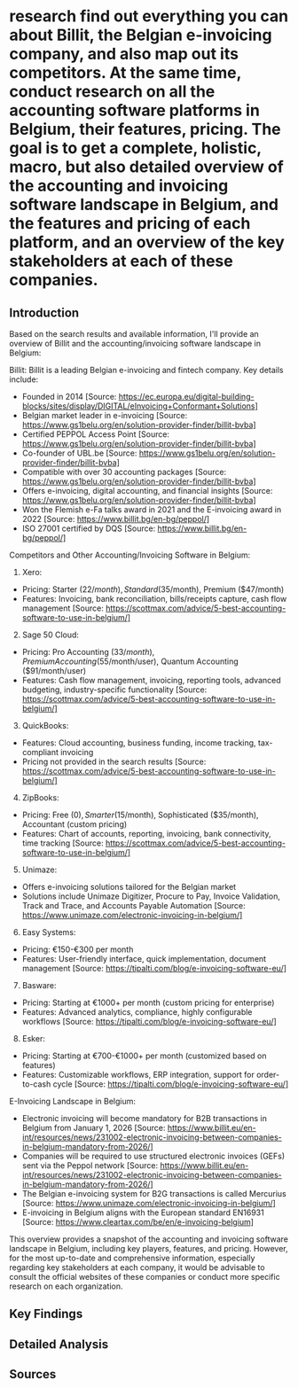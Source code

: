 # research find out everything you can about Billit, the Belgian e-invoicing company, and also map out its competitors. At the same time, conduct research on all the accounting software platforms in Belgium, their features, pricing. The goal is to get a complete, holistic, macro, but also detailed overview of the accounting and invoicing software landscape in Belgium, and the features and pricing of each platform, and an overview of the key stakeholders at each of these companies.

## Introduction

Based on the search results and available information, I'll provide an overview of Billit and the accounting/invoicing software landscape in Belgium:

Billit:
Billit is a leading Belgian e-invoicing and fintech company. Key details include:

- Founded in 2014 [Source: https://ec.europa.eu/digital-building-blocks/sites/display/DIGITAL/eInvoicing+Conformant+Solutions]
- Belgian market leader in e-invoicing [Source: https://www.gs1belu.org/en/solution-provider-finder/billit-bvba]
- Certified PEPPOL Access Point [Source: https://www.gs1belu.org/en/solution-provider-finder/billit-bvba]
- Co-founder of UBL.be [Source: https://www.gs1belu.org/en/solution-provider-finder/billit-bvba]
- Compatible with over 30 accounting packages [Source: https://www.gs1belu.org/en/solution-provider-finder/billit-bvba]
- Offers e-invoicing, digital accounting, and financial insights [Source: https://www.gs1belu.org/en/solution-provider-finder/billit-bvba]
- Won the Flemish e-Fa talks award in 2021 and the E-invoicing award in 2022 [Source: https://www.billit.bg/en-bg/peppol/]
- ISO 27001 certified by DQS [Source: https://www.billit.bg/en-bg/peppol/]

Competitors and Other Accounting/Invoicing Software in Belgium:

1. Xero:
- Pricing: Starter ($22/month), Standard ($35/month), Premium ($47/month)
- Features: Invoicing, bank reconciliation, bills/receipts capture, cash flow management
[Source: https://scottmax.com/advice/5-best-accounting-software-to-use-in-belgium/]

2. Sage 50 Cloud:
- Pricing: Pro Accounting ($33/month), Premium Accounting ($55/month/user), Quantum Accounting ($91/month/user)
- Features: Cash flow management, invoicing, reporting tools, advanced budgeting, industry-specific functionality
[Source: https://scottmax.com/advice/5-best-accounting-software-to-use-in-belgium/]

3. QuickBooks:
- Features: Cloud accounting, business funding, income tracking, tax-compliant invoicing
- Pricing not provided in the search results
[Source: https://scottmax.com/advice/5-best-accounting-software-to-use-in-belgium/]

4. ZipBooks:
- Pricing: Free ($0), Smarter ($15/month), Sophisticated ($35/month), Accountant (custom pricing)
- Features: Chart of accounts, reporting, invoicing, bank connectivity, time tracking
[Source: https://scottmax.com/advice/5-best-accounting-software-to-use-in-belgium/]

5. Unimaze:
- Offers e-invoicing solutions tailored for the Belgian market
- Solutions include Unimaze Digitizer, Procure to Pay, Invoice Validation, Track and Trace, and Accounts Payable Automation
[Source: https://www.unimaze.com/electronic-invoicing-in-belgium/]

6. Easy Systems:
- Pricing: €150-€300 per month
- Features: User-friendly interface, quick implementation, document management
[Source: https://tipalti.com/blog/e-invoicing-software-eu/]

7. Basware:
- Pricing: Starting at €1000+ per month (custom pricing for enterprise)
- Features: Advanced analytics, compliance, highly configurable workflows
[Source: https://tipalti.com/blog/e-invoicing-software-eu/]

8. Esker:
- Pricing: Starting at €700-€1000+ per month (customized based on features)
- Features: Customizable workflows, ERP integration, support for order-to-cash cycle
[Source: https://tipalti.com/blog/e-invoicing-software-eu/]

E-Invoicing Landscape in Belgium:

- Electronic invoicing will become mandatory for B2B transactions in Belgium from January 1, 2026 [Source: https://www.billit.eu/en-int/resources/news/231002-electronic-invoicing-between-companies-in-belgium-mandatory-from-2026/]
- Companies will be required to use structured electronic invoices (GEFs) sent via the Peppol network [Source: https://www.billit.eu/en-int/resources/news/231002-electronic-invoicing-between-companies-in-belgium-mandatory-from-2026/]
- The Belgian e-invoicing system for B2G transactions is called Mercurius [Source: https://www.unimaze.com/electronic-invoicing-in-belgium/]
- E-invoicing in Belgium aligns with the European standard EN16931 [Source: https://www.cleartax.com/be/en/e-invoicing-belgium]

This overview provides a snapshot of the accounting and invoicing software landscape in Belgium, including key players, features, and pricing. However, for the most up-to-date and comprehensive information, especially regarding key stakeholders at each company, it would be advisable to consult the official websites of these companies or conduct more specific research on each organization.

## Key Findings


## Detailed Analysis


## Sources

